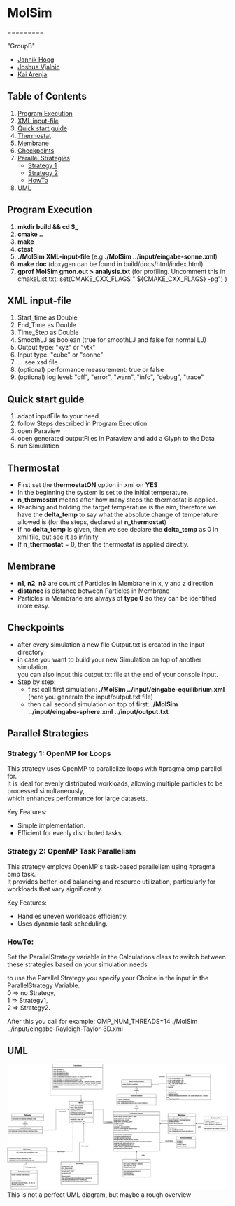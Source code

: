 # MolSim
=========

"GroupB"  
- [Jannik Hoog](https://github.com/JannikHoog)
- [Joshua Vjalnic](https://github.com/joshtheflash)
- [Kai Arenja](https://github.com/KaiA02)

## Table of Contents
1. [Program Execution](#program-execution)
2. [XML input-file](#xml-input-file)
3. [Quick start guide](#quick-start-guide)
4. [Thermostat](#thermostat)
5. [Membrane](#membrane)
6. [Checkpoints](#checkpoints)
7. [Parallel Strategies](#parallel-strategies)
   - [Strategy 1](#strategy-1-openmp-for-loops)
   - [Strategy 2](#strategy-2-openmp-task-parallelism)
   - [HowTo](#howto)
8. [UML](#uml)

## Program Execution

1. **mkdir build && cd $_**
2. **cmake ..**
3. **make**
4. **ctest**
5. **./MolSim XML-input-file** (e.g **./MolSim ../input/eingabe-sonne.xml**)
6. **make doc**  (doxygen can be found in build/docs/html/index.html)
7. **gprof MolSim gmon.out > analysis.txt** (for profiling. Uncomment this in cmakeList.txt: set(CMAKE_CXX_FLAGS "
   ${CMAKE_CXX_FLAGS} -pg") )

## XML input-file

1. Start_time as Double
2. End_Time as Double
3. Time_Step as Double
4. SmoothLJ as boolean (true for smoothLJ and false for normal LJ)
4. Output type: "xyz" or "vtk"
5. Input type: "cube" or "sonne"
6. ... see xsd file
7. (optional) performance measurement: true or false
8. (optional) log level: "off", "error", "warn", "info", "debug", "trace"

## Quick start guide

1. adapt inputFile to your need
2. follow Steps described in Program Execution
3. open Paraview
4. open generated outputFiles in Paraview and add a Glyph to the Data
5. run Simulation

## Thermostat

- First set the **thermostatON** option in xml on **YES**
- In the beginning the system is set to the initial temperature.
- **n_thermostat** means after how many steps the thermostat is applied.
- Reaching and holding the target temperature is the aim, therefore we have the **delta_temp** to say what the absolute
  change of temperature allowed is (for the steps, declared at **n_thermostat**)
- If no **delta_temp** is given, then we see declare the **delta_temp** as 0 in xml file, but see it as infinity
- If **n_thermostat** = 0, then the thermostat is applied directly.

## Membrane

- **n1**, **n2**, **n3** are count of Particles in Membrane in x, y and z direction
- **distance** is distance between Particles in Membrane
- Particles in Membrane are always of **type 0** so they can be identified more easy.

## Checkpoints

- after every simulation a new file Output.txt is created in the Input directory
- in case you want to build your new Simulation on top of another simulation,  
  you can also input this output.txt file at
  the end of your console input.
- Step by step:
    - first call first simulation: **./MolSim ../input/eingabe-equilibrium.xml**
      (here you generate the input/output.txt file)
    - then call second simulation on top of first: **./MolSim ../input/eingabe-sphere.xml ../input/output.txt**

## Parallel Strategies

### Strategy 1: **OpenMP for Loops**
This strategy uses OpenMP to parallelize loops with #pragma omp parallel for.   
It is ideal for evenly distributed workloads, allowing multiple particles to be processed simultaneously,  
which enhances performance for large datasets. 
  
Key Features:    
   - Simple implementation.  
   - Efficient for evenly distributed tasks.      
### Strategy 2: **OpenMP Task Parallelism**
This strategy employs OpenMP's task-based parallelism using #pragma omp task.   
It provides better load balancing and resource utilization, particularly for workloads that vary significantly.  
  
Key Features:    
   - Handles uneven workloads efficiently.  
   - Uses dynamic task scheduling.
### HowTo:
Set the ParallelStrategy variable in the Calculations class to switch between these strategies based on your simulation needs  
  
to use the Parallel Strategy you specify your Choice in the input in the ParallelStrategy Variable.   
0 => no Strategy,  
1 => Strategy1,   
2 => Strategy2.   
  
After this you call for example: OMP_NUM_THREADS=14 ./MolSim ../input/eingabe-Rayleigh-Taylor-3D.xml

## UML
![UML](images/UML.png)
This is not a perfect UML diagram, but maybe a rough overview


